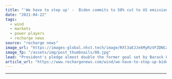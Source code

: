 ```yaml
---
title: "'We have to step up' -  Biden commits to 50% cut to US emissions by end of decade"
date: "2021-04-22"
tags: 
  - wind
  - markets
  - power players
  - recharge news
source: "recharge news"
image_url: "https://images-global.nhst.tech/image/RXl3aEJJekMyRzVFZDNCaXp4cGNNc01ZMjVjaXdZcmhETSt6L0s3dm1qdz0=/nhst/binary/c1410106d79e71de72779ab80ff14634"
image_fp: "/assets/img/post_thumbnails/88.jpg"
lead: "President's pledge almost double the former goal set by Barack Obama in 2015 as part of the Paris Agreement"
article_url: "https://www.rechargenews.com/wind/we-have-to-step-up-biden-commits-to-50-cut-to-us-emissions-by-end-of-decade/2-1-1000063"
---
```


---
